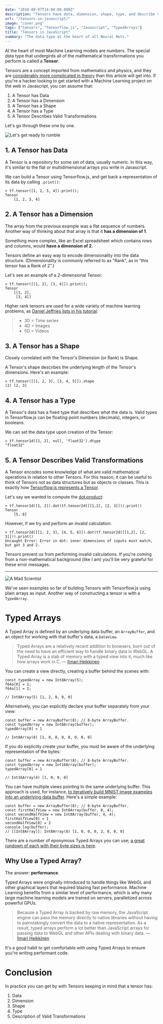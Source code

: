 ```yaml
---
date: "2018-08-07T14:00:00.000Z"
description: "Tensors have data, dimension, shape, type, and describe valid transformations. They can be built with arrays or Typed Arrays in Javascript."
url: "/tensors-in-javascript/"
image: "cover.png"
tags: ["tensors", "Tensorflow.js", "Javascript", "TypedArrays"]
title: "Tensors in JavaScript"
summary: "The data type at the heart of all Neural Nets."
---
```


At the heart of most Machine Learning models are numbers. The special data type that undergirds all of the mathematical transformations you perform is called a **Tensor**.

Tensors are a concept imported from mathematics and physics, and they are [considerably more complicated in theory](https://www.quora.com/What-is-a-tensor) than this article will get into. If you're a hacker looking to get started with a Machine Learning project on the web in Javascript, you can assume that:

1. A Tensor has Data
2. A Tensor has a Dimension
3. A Tensor has a Shape
4. A Tensor has a Type
5. A Tensor Describes Valid Transformations

Let's go through these one by one.

![Let's get ready to rumble](rumble.gif "Let's get ready to rumble")

## 1. A Tensor has Data

A Tensor is a repository for some set of data, usually numeric. In this way, it's similar to the flat or multidimensional arrays you write in Javascript.

We can build a Tensor using Tensorflow.js, and get back a representation of its data by calling `.print()`:

```
> tf.tensor([1, 2, 3, 4]).print();
Tensor
    [1, 2, 3, 4]
```

## 2. A Tensor has a Dimension

The array from the previous example was a flat sequence of numbers. Another way of thinking about that array is that it **has a dimension of 1**.

Something more complex, like an Excel spreadsheet which contains rows and columns, would **have a dimension of 2**.

Tensors define an easy way to encode dimensionality into the data structure. (Dimensionality is commonly referred to as "Rank", as in "this tensor has a Rank of 2".)

Let's see an example of a 2-dimensional Tensor:

```
> tf.tensor([[1, 2], [3, 4]]).print();
Tensor
    [[1, 2],
     [3, 4]]
```

Higher rank tensors are used for a wide variety of machine learning problems, as [Daniel Jeffries lists in his tutorial](https://hackernoon.com/learning-ai-if-you-suck-at-math-p4-tensors-illustrated-with-cats-27f0002c9b32):

> * 3D = Time series
> * 4D = Images
> * 5D = Videos

## 3. A Tensor has a Shape

Closely correlated with the Tensor's Dimension (or Rank) is Shape.

A Tensor's shape describes the underlying length of the Tensor's dimensions. Here's an example:

```
> tf.tensor([[1, 2, 3], [3, 4, 5]]).shape
(2) [2, 3]
```

## 4. A Tensor has a Type

A Tensor's data has a fixed type that describes what the data is. Valid types in Tensorflow.js can be floating point numbers (decimals), integers, or booleans.

We can set the data type upon creation of the Tensor:

```
> tf.tensor1d([1, 2], null, 'float32').dtype
"float32"
```

## 5. A Tensor Describes Valid Transformations

A Tensor encodes some knowledge of what are valid mathematical operations in relation to other Tensors. For this reason, it can be useful to think of Tensors not as data structures but as objects or classes. This is exactly how [Tensorflow.js represents a Tensor](https://js.tensorflow.org/api/0.12.0/#class:Tensor).

Let's say we wanted to compute the [dot product](https://en.wikipedia.org/wiki/Dot_product):

```
> tf.tensor1d([1, 2]).dot(tf.tensor2d([[1,2], [2, 3]])).print()
Tensor
    [5, 8]
```

However, if we try and perform an invalid calculation:


```
> tf.tensor2d([[1, 2, 3], [4, 5, 6]]).dot(tf.tensor2d([[1,2], [2, 3]])).print()
Uncaught Error: Error in dot: inner dimensions of inputs must match, but got 3 and 2.
```

Tensors prevent us from performing invalid calculations. If you're coming from a non-mathematical background (like I am) you'll be very grateful for these error messages.

---

![A Mad Scientist](scientist.gif "A mad scientist creating tensors")

We've seen examples so far of building Tensors with Tensorflow.js using plain arrays as input. Another way of constructing a tensor is with a `TypedArray`.

# Typed Arrays

A Typed Array is defined by an underlying data buffer, an `ArrayBuffer`, and an object for working with that buffer's data, a `DataView`.

> Typed Arrays are a relatively recent addition to browsers, born out of the need to have an efficient way to handle binary data in WebGL. A Typed Array is a slab of memory with a typed view into it, much like how arrays work in C. &mdash; [Ilmari Heikkinen](https://www.html5rocks.com/en/tutorials/webgl/typed_arrays)

You can create a view directly, creating a buffer behind the scenes with:

```
const typedArray = new Int8Array(5);
f64a[0] = 1;
f64a[1] = 2;

// Int8Array(5) [1, 2, 0, 0, 0]
```

Alternatively, you can explicitly declare your buffer separately from your view:

```
const buffer = new ArrayBuffer(8); // 8-byte ArrayBuffer.
const typedArray = new Int8Array(buffer);
typedArray[0] = 1

// Int8Array(8) [1, 0, 0, 0, 0, 0, 0, 0]
```

If you do explicitly create your buffer, you must be aware of the underlying representation of the bytes:

```
const buffer = new ArrayBuffer(8); // 8-byte ArrayBuffer.
const typedArray = new Int16Array(buffer);
typedArray[0] = 1

// Int16Array(4) [1, 0, 0, 0]
```

You can have multiple views pointing to the same underlying buffer. This approach is used, for instance, [to iteratively build MNIST image examples into an underlying data buffer](https://thekevinscott.com/dealing-with-mnist-image-data-in-tensorflowjs/). Here's a simple example:

```
const buffer = new ArrayBuffer(8); // 8-byte ArrayBuffer.
const firstHalfView = new Int8Array(buffer, 0, 4);
const secondHalfView = new Int8Array(buffer, 4, 4);
firstHalfView[0] = 1
secondHalfView[0] = 2
console.log(buffer);
// [[Int8Array]]: Int8Array(8) [1, 0, 0, 0, 2, 0, 0, 0]
```

There are a number of eponymous Typed Arrays you can use; [a great rundown of each with their byte sizes is here](https://blog.codingbox.io/exploring-javascript-typed-arrays-c8fd4f8bd24f).

## Why Use a Typed Array?

The answer: **performance**.

Typed Arrays were originally introduced to handle things like WebGL and other graphical layers that required blazing fast performance. Machine Learning benefits from a similar level of performance, which is why many large machine learning models are trained on servers, parallelized across powerful GPUs.

> Because a Typed Array is backed by raw memory, the JavaScript engine can pass the memory directly to native libraries without having to painstakingly convert the data to a native representation. As a result, typed arrays perform a lot better than JavaScript arrays for passing data to WebGL and other APIs dealing with binary data. &mdash; [Ilmari Heikkinen](https://www.html5rocks.com/en/tutorials/webgl/typed_arrays)

It's a good habit to get comfortable with using Typed Arrays to ensure you're writing performant code.

# Conclusion

In practice you can get by with Tensors keeping in mind that a tensor has:

1. Data
2. Dimension
3. Shape
4. Type
5. Description of Valid Transformations
